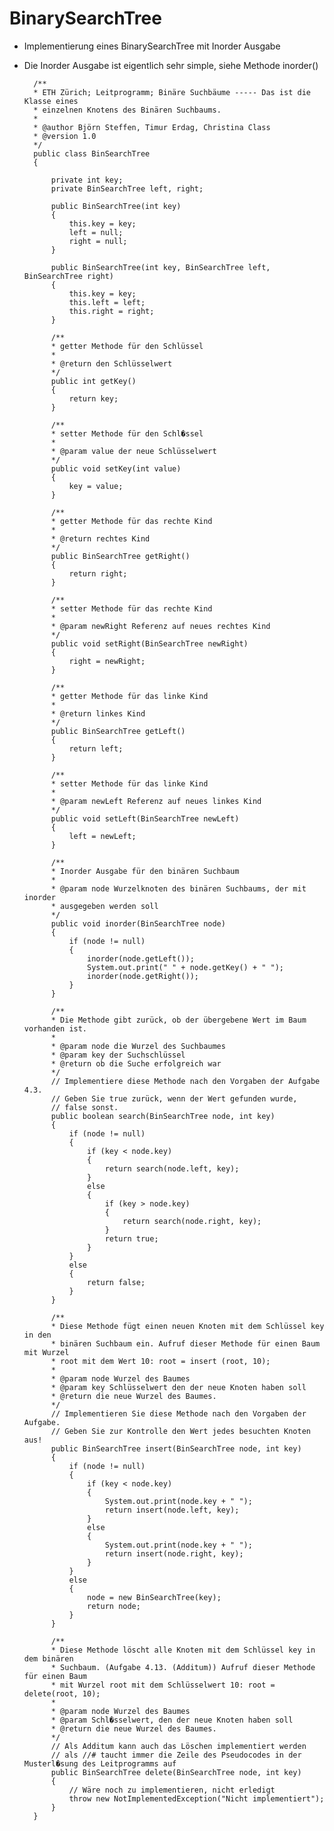 # BinarySearchTree
* Implementierung eines BinarySearchTree mit Inorder Ausgabe
* Die Inorder Ausgabe ist eigentlich sehr simple, siehe Methode inorder()

		/**
		* ETH Zürich; Leitprogramm; Binäre Suchbäume ----- Das ist die Klasse eines
		* einzelnen Knotens des Binären Suchbaums.
		*
		* @author Björn Steffen, Timur Erdag, Christina Class
		* @version 1.0
		*/
		public class BinSearchTree 
		{

			private int key;
			private BinSearchTree left, right;

			public BinSearchTree(int key) 
			{
				this.key = key;
				left = null;
				right = null;
			}

			public BinSearchTree(int key, BinSearchTree left, BinSearchTree right) 
			{
				this.key = key;
				this.left = left;
				this.right = right;
			}

			/**
			* getter Methode für den Schlüssel
			*
			* @return den Schlüsselwert
			*/
			public int getKey() 
			{
				return key;
			}

			/**
			* setter Methode für den Schl�ssel
			*
			* @param value der neue Schlüsselwert
			*/
			public void setKey(int value) 
			{
				key = value;
			}

			/**
			* getter Methode für das rechte Kind
			*
			* @return rechtes Kind
			*/
			public BinSearchTree getRight() 
			{
				return right;
			}

			/**
			* setter Methode für das rechte Kind
			*
			* @param newRight Referenz auf neues rechtes Kind
			*/
			public void setRight(BinSearchTree newRight) 
			{
				right = newRight;
			}

			/**
			* getter Methode für das linke Kind
			*
			* @return linkes Kind
			*/
			public BinSearchTree getLeft() 
			{
				return left;
			}

			/**
			* setter Methode für das linke Kind
			*
			* @param newLeft Referenz auf neues linkes Kind
			*/
			public void setLeft(BinSearchTree newLeft) 
			{
				left = newLeft;
			}

			/**
			* Inorder Ausgabe für den binären Suchbaum
			*
			* @param node Wurzelknoten des binären Suchbaums, der mit inorder
			* ausgegeben werden soll
			*/
			public void inorder(BinSearchTree node) 
			{
				if (node != null) 
				{
					inorder(node.getLeft());
					System.out.print(" " + node.getKey() + " ");
					inorder(node.getRight());
				}
			}

			/**
			* Die Methode gibt zurück, ob der übergebene Wert im Baum vorhanden ist.
			*
			* @param node die Wurzel des Suchbaumes
			* @param key der Suchschlüssel
			* @return ob die Suche erfolgreich war
			*/
			// Implementiere diese Methode nach den Vorgaben der Aufgabe 4.3.
			// Geben Sie true zurück, wenn der Wert gefunden wurde,
			// false sonst.
			public boolean search(BinSearchTree node, int key) 
			{
				if (node != null) 
				{
					if (key < node.key) 
					{
						return search(node.left, key);
					} 
					else 
					{
						if (key > node.key) 
						{
							return search(node.right, key);
						}
						return true;
					}
				} 
				else 
				{
					return false;
				}
			}

			/**
			* Diese Methode fügt einen neuen Knoten mit dem Schlüssel key in den
			* binären Suchbaum ein. Aufruf dieser Methode für einen Baum mit Wurzel
			* root mit dem Wert 10: root = insert (root, 10);
			*
			* @param node Wurzel des Baumes
			* @param key Schlüsselwert den der neue Knoten haben soll
			* @return die neue Wurzel des Baumes.
			*/
			// Implementieren Sie diese Methode nach den Vorgaben der Aufgabe.
			// Geben Sie zur Kontrolle den Wert jedes besuchten Knoten aus!
			public BinSearchTree insert(BinSearchTree node, int key) 
			{
				if (node != null) 
				{
					if (key < node.key) 
					{
						System.out.print(node.key + " ");
						return insert(node.left, key);
					} 
					else 
					{
						System.out.print(node.key + " ");
						return insert(node.right, key);
					}
				} 
				else 
				{
					node = new BinSearchTree(key);
					return node;
				}
			}

			/**
			* Diese Methode löscht alle Knoten mit dem Schlüssel key in dem binären
			* Suchbaum. (Aufgabe 4.13. (Additum)) Aufruf dieser Methode für einen Baum
			* mit Wurzel root mit dem Schlüsselwert 10: root = delete(root, 10);
			*
			* @param node Wurzel des Baumes
			* @param Schl�sselwert, den der neue Knoten haben soll
			* @return die neue Wurzel des Baumes.
			*/
			// Als Additum kann auch das Löschen implementiert werden
			// als //# taucht immer die Zeile des Pseudocodes in der Musterl�sung des Leitprogramms auf
			public BinSearchTree delete(BinSearchTree node, int key) 
			{
				// Wäre noch zu implementieren, nicht erledigt
				throw new NotImplementedException("Nicht implementiert");
			}
		}